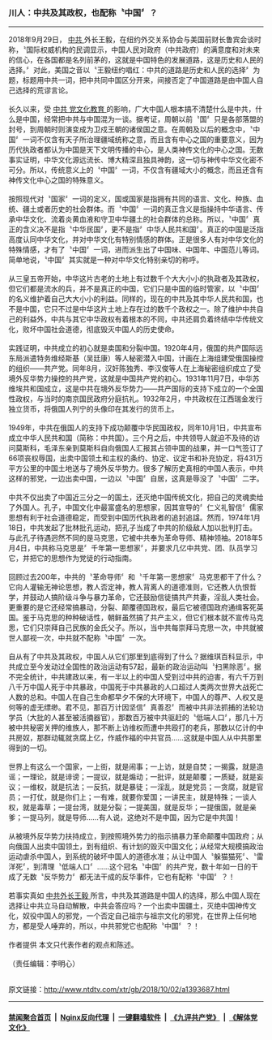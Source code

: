 ### 川人：中共及其政权，也配称〝中国〞？
------------------------

<div class="wysiwyg">
 2018年9月29日，
 <a href="http://www.ntdtv.com/xtr/gb/articlelistbytag_中共.html" target="_blank">
  中共
 </a>
 外长王毅，在纽约外交关系协会与美国前财长鲁宾会谈时称，〝国际权威机构的民调显示，中国人民对政府（中共政府）的满意度和对未来的信心，在各国都是名列前茅的，这就是中国特色的发展道路，这是历史和人民的选择。〞对此，美国之音以〝王毅纽约唱红：中共的道路是历史和人民的选择〞为题，标题用中共一词，把中共同中国区分开来，间接否定了中国道路是由中国人自己选择的荒谬言论。
 <br/>
 <br/>
 长久以来，受
 <a href="http://www.ntdtv.com/xtr/gb/articlelistbytag_中共.html" target="_blank">
  中共
 </a>
 <a href="http://www.ntdtv.com/xtr/gb/articlelistbytag_党文化教育.html" target="_blank">
  党文化教育
 </a>
 的影响，广大中国人根本搞不清楚什么是中共，什么是中国，经常把中共与中国混为一谈。据考证，周朝以前〝国〞只是各部落盟的封号，到周朝时则演变成为卫戍王朝的诸侯国之意。在周朝及以后的概念中，〝中国〞一词不仅含有天子所治理疆域统称之意，而且含有中心之国的重要意义，因为历代执政者都认为中国是天下文明传播的中心，是人类神传文化的中心之国。无数事实证明，中华文化源远流长、博大精深且独具神韵，这一切与神传中华文化密不可分。所以，传统意义上的〝中国〞一词，不仅含有疆域大小的概念，而且还含有神传文化中心之国的特殊意义。
 <br/>
 <br/>
 按照现代对〝国家〞一词的定义，国或国家是指拥有共同的语言、文化、种族、血统、疆土或者历史的社会群体。而〝中国〞一词的真正含义是指操持中华语言、传承中华文化、流着炎黄血液和守卫中华疆土的社会群体的总称。所以，〝中国〞真正的含义决不是指〝中华民国〞，更不是指〞中华人民共和国〞。真正的中国是泛指高度认同中华文化，并对中华文化有特别情感的群体。正是很多人有对中华文化的特殊情感，才有了〝中国〞一词，进而派生出了中国味、中国年、中国范儿等词。简单地说，〝中国〞其实就是一种对中华文化特别亲切的称呼。
 <br/>
 <br/>
 从三皇五帝开始，中华这片古老的土地上有过数千个大大小小的执政者及其政权，但它们都是流水的兵，并不是真正的中国，它们只是中国的临时管家，以〝中国〞的名义维护着自己大大小小的利益。同样的，现在的中共及其中华人民共和国，也不是中国，它只不过是中华这片土地上存在过的数千个政权之一。除了维护中共自己的利益外，中共与其它中华政权有着根本的不同，中共还肩负着终结中华传统文化，败坏中国社会道德，彻底毁灭中国人的历史使命。
 <br/>
 <br/>
 实践证明，中共成立的初心就是卖国和分裂中国。1920年4月，俄国的共产国际远东局派遣特务维经斯基（吴廷康）等人秘密潜入中国，计画在上海组建受俄国操控的组织——共产党。同年8月，汉奸陈独秀、李汉俊等人在上海秘密组织成立了受境外反华势力操控的共产党，这就是中国共产党的初心。1931年11月7日，中华苏维埃共和国成立，这是中共在境外反华势力——共产国际的支持下成立的一个全国性政权，与当时的南京国民政府分庭抗礼。1932年2月，中共政权在江西瑞金发行独立货币，将俄国人列宁的头像印在其发行的货币上。
 <br/>
 <br/>
 1949年，中共在俄国人的支持下成功颠覆中华民国政权，同年10月1日，中共宣布成立中华人民共和国（简称：中共国）。三个月之后，中共领导人就迫不及待的访问莫斯科，毛泽东亲到莫斯科自向俄国人汇报其占领中国的战果，并一口气签订了66项丧权辱国，出卖中国领土和主权的条约、协定、议定书和补充协定，将431万平方公里的中国土地送与了境外反华势力。很多了解历史真相的中国人表示，中共这样的邪党，一边出卖中国，一边以〝中国〞自居，这真是辱没了〝中国〞二字。
 <br/>
 <br/>
 中共不仅出卖了中国近三分之一的国土，还灭绝中国传统文化，把自己的灵魂卖给了外国人。孔子，中国文化中最富盛名的思想家，因其宣导的〞仁义礼智信〞儒家思想有利于社会道德稳定，而受到中国历代执政者的追封追諡。然而，1974年1月18日，中共发起了批林批孔运动，把孔子当成了中共的阶级敌人加以批判打击。与此孔子待遇迥然不同的是马克思，它被中共奉为革命导师、精神领袖。2018年5月4日，中共称马克思是〞千年第一思想家〞，并要求几亿中共党、团、队员学习它，并把它的思想作为党徒的行动指南。
 <br/>
 <br/>
 回顾过去200年，中共的〝革命导师〞和〝千年第一思想家〞马克思都干了什么？它向人灌输无神论思想，教人否定神，教人背离人的道德准则，它还教人仇恨哲学，并鼓动人搞阶级斗争与暴力革命，它还鼓励信徒搞共产共妻，淫乱人类社会。更重要的是它还经常搞暴动，分裂、颠覆德国政权，最后它被德国政府通缉客死英国。鉴于马克思的种种破话性，朝鲜虽然搞了共产主义，但它们根本就不宣传马克思，它们只崇拜自己民族的金氏父子。所以，当中共每崇拜马克思一次，中共就被世人鄙视一次，中共就不配称〝中国〞一次。
 <br/>
 <br/>
 自从有了中共及其政权，中国人从它们那里到底得到了什么？据维琪百科显示，中共成立至今发动过全国性的政治运动有57起，最新的政治运动叫〝扫黑除恶〞。据不完全统计，中共建政以来，有一半以上的中国人受到过中共的迫害，有六千万到八千万中国人死于中共暴政，中国死于中共暴政的人口超过人类两次世界大战死亡人数的总和。中国人在自己生命都早夕不保的大环境下，中国人的尊严、人权又是何等的虚无缥缈。君不见，那百万计因坚信〞真善忍〞而被中共非法抓捕的法轮功学员（大批的人甚至被活摘器官），那数百万被中共驱赶的〝低端人口〞，那几十万被中共秘密关押的维族人，那不断上访维权而遭中共殴打的老兵，那数以亿计的中共房奴，那群动辄就贪腐上亿，作威作福的中共官员……这就是中国人从中共那里得到的一切。
 <br/>
 <br/>
 世界上有这么一个国家，一上街，就是闹事；一上访，就是自焚；一揭露，就是造谣；一理论，就是诽谤；一提议，就是煽动；一批评，就是颠覆；一质疑，就是妄议；一维权，就是抗法；一反抗，就是暴徒；一淫乱，就是党员；一贪腐，就是官员；一打仗，就是你们上；一有难，就要你爱国；一讲民主，就是特殊；一谈人权，就是毒草；一提台湾，就是分裂；一提美国，就是反华；一提俄国，就是亲爹；一提马列，就是导师……有人说，这绝对不是中国，因为它是中共国！
 <br/>
 <br/>
 从被境外反华势力扶持成立，到按照境外势力的指示搞暴力革命颠覆中国政府；从向俄国人出卖中国领土，到有组织、有计划的毁灭中国文化；从经常大规模搞政治运动虐杀中国人，到系统的破坏中国人的道德水准；从让中国人〝躲猫猫死〞、〝雷洋死〞，到清理〝低端人口〞……这个冠名〝中国〞的共产党，数十年如一日的干成了无数〝反华势力〞都无法干成的反华事件，它也有配称〝中国〞？！
 <br/>
 <br/>
 若事实真如
 <a href="http://www.ntdtv.com/xtr/gb/articlelistbytag_中共外长王毅.html" target="_blank">
  中共外长王毅
 </a>
 所言，中共及其道路是中国人的选择，那么中国人现在选择让中共立马自动解散，中共会答应吗？一个出卖中国疆土，灭绝中国神传文化，奴役中国人的邪党，一个否定自己祖宗与祖宗文化的邪党，在世界上任何地方，都是受人唾弃的，所以，中共邪党它也配称〝中国〞？！
 <br/>
 <br/>
 作者提供 本文只代表作者的观点和陈述。
 <br/>
 <br/>
 （责任编辑：李明心）
</div>

<br/>原文链接：http://www.ntdtv.com/xtr/gb/2018/10/02/a1393687.html


------------------------
#### [禁闻聚合首页](https://github.com/gfw-breaker/banned-news/blob/master/README.md) &nbsp;|&nbsp; [Nginx反向代理](https://github.com/gfw-breaker/open-proxy/blob/master/README.md) &nbsp;|&nbsp; [一键翻墙软件](https://github.com/gfw-breaker/nogfw/blob/master/README.md) &nbsp;|&nbsp; [《九评共产党》](https://github.com/gfw-breaker/9ping.md/blob/master/README.md#九评之一评共产党是什么) &nbsp;|&nbsp; [《解体党文化》](https://github.com/gfw-breaker/jtdwh.md/blob/master/README.md#绪论)